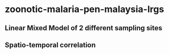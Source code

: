 # zoonotic-malaria-pen-malaysia-lrgs

## Linear Mixed Model of 2 different sampling sites

## Spatio-temporal correlation

